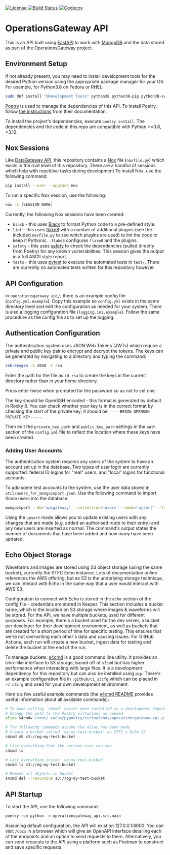 [![License](https://img.shields.io/badge/License-Apache_2.0-blue.svg)](https://opensource.org/licenses/Apache-2.0)
[![Build Status](https://github.com/ral-facilities/operationsgateway-api/workflows/CI/badge.svg?branch=main)](https://github.com/ral-facilities/operationsgateway-api/actions?query=workflow%3A%22CI%22)
[![Codecov](https://codecov.io/gh/ral-facilities/operationsgateway-api/branch/main/graph/badge.svg)](https://codecov.io/gh/ral-facilities/operationsgateway-api)


# OperationsGateway API
This is an API built using [FastAPI](https://fastapi.tiangolo.com/) to work with [MongoDB](https://www.mongodb.com/) and the data stored as part of the OperationsGateway project.


## Environment Setup
If not already present, you may need to install development tools for the desired Python version using the appropriate package manager for your OS. For example, for Python3.8 on Fedora or RHEL:
```bash
sudo dnf install "@Development Tools" python38 python38-pip python38-setuptools python38-devel openldap-devel git
```

[Poetry](https://python-poetry.org/) is used to manage the dependencies of this API. To install Poetry, follow [the instructions](https://python-poetry.org/docs/master/#installing-with-the-official-installer) from their documentation.

To install the project's dependencies, execute `poetry install`. The dependencies and the code in this repo are compatible with Python >=3.8, <3.12.

## Nox Sessions
Like [DataGateway API](https://github.com/ral-facilities/datagateway-api), this repository contains a [Nox](https://nox.thea.codes) file (`noxfile.py`) which exists in the root level of this repository. There are a handful of sessions which help with repetitive tasks during development To install Nox, use the following command:

```bash
pip install --user --upgrade nox
```

To run a specific Nox session, use the following:

```bash
nox -s [SESSION NAME]
```

Currently, the following Nox sessions have been created:
- `black` - this uses [Black](https://black.readthedocs.io/en/stable/) to format Python code to a pre-defined style.
- `lint` - this uses [flake8](https://flake8.pycqa.org/en/latest/) with a number of additional plugins (see the included `noxfile.py` to see which plugins are used) to lint the code to keep it Pythonic. `.flake8` configures `flake8` and the plugins.
- `safety` - this uses [safety](https://github.com/pyupio/safety) to check the dependencies (pulled directly from Poetry) for any known vulnerabilities. This session gives the output in a full ASCII style report.
- `tests` - this uses [pytest](https://docs.pytest.org/en/stable/) to execute the automated tests in `test/`. There are currently no automated tests written for this repository however.

## API Configuration
In `operationsgateway_api/`, there is an example config file (`config.yml.example`). Copy this example so `config.yml` exists in the same directory level and edit the configuration as needed for your system. There is also a logging configuration file (`logging.ini.example`). Follow the same procedure as the config file as to set up the logging.

## Authentication Configuration

The authentication system uses JSON Web Tokens (JWTs) which require a private and public key pair to encrypt and decrypt the tokens. The keys can be generated by navigating to a directory and typing the command:

```bash
ssh-keygen -b 2048 -t rsa
```

Enter the path for the file as `id_rsa` to create the keys in the current directory rather than in your home directory.

Press enter twice when prompted for the password so as not to set one.

The key should be OpenSSH encoded - this format is generated by default in Rocky 8. You can check whether your key is in the correct format by checking the start of the private key; it should be `-----BEGIN OPENSSH PRIVATE KEY-----`.

Then edit the ```private_key_path``` and ```public_key_path``` settings in the ```auth``` section of the ```config.yml``` file to reflect the location where these keys have been created.

### Adding User Accounts

The authentication system requires any users of the system to have an account set up in the database. Two types of user login are currently supported: federal ID logins for "real" users, and "local" logins for functional accounts.

To add some test accounts to the system, use the user data stored in `util/users_for_mongoimport.json`. Use the following command to import those users into the database:

```bash
mongoimport --db='opsgateway' --collection='users' --mode='upsert' --file='util/users_for_mongoimport.json'
```

Using the `upsert` mode allows you to update existing users with any changes that are made (e.g. added an authorised route to their entry) and any new users are inserted as normal. The command's output states the number of documents that have been added and how many have been updated.

## Echo Object Storage
Waveforms and images are stored using S3 object storage (using the same bucket), currently the STFC Echo instance. Lots of documentation online references the AWS offering, but as S3 is the underlying storage technique, we can interact with Echo in the same way that a user would interact with AWS S3.

Configuration to connect with Echo is stored in the `echo` section of the config file - credentials are stored in Keeper. This section includes a bucket name, which is the location on S3 storage where images & waveforms will be stored. For the API, we have multiple buckets, used for different purposes. For example, there's a bucket used for the dev server, a bucket per developer for their development environment, as well as buckets that are created for a short period of time for specific testing. This ensures that we're not overwriting each other's data and causing issues. For GitHub Actions, each run will create a new bucket, ingest data for testing and delete the bucket at the end of the run.

To manage buckets, [s4cmd](https://github.com/bloomreach/s4cmd) is a good command line utility. It provides an Unix-like interface to S3 storage, based off of `s3cmd` but has higher performance when interacting with large files. It is a development dependency for this repository but can also be installed using `pip`. There's an example configuration file in `.github/ci_s3cfg` which can be placed in `~/.s3cfg` and used for your own development environment.

Here's a few useful example commands (the [s4cmd README](https://github.com/bloomreach/s4cmd/blob/master/README.md) provides useful information about all available commands):
```bash
# To make calling `s4cmd` easier when installed as a development dependency, I've added the following alias to `~/.bashrc`
# Change the path to the Poetry virtualenv as needed
alias s4cmd='/root/.cache/pypoetry/virtualenvs/operationsgateway-api-pfN98gKB-py3.8/bin/s4cmd --endpoint-url https://s3.echo.stfc.ac.uk'

# The following commands assume the alias has been made
# Create a bucket called 'og-my-test-bucket' on STFC's Echo S3
s4cmd mb s3://og-my-test-bucket

# List everything that the current user can see
s4cmd ls

# List everything inside 'og-my-test-bucket'
s4cmd ls s3://og-my-test-bucket

# Remove all objects in bucket
s4cmd del --recursive s3://og-my-test-bucket
```

## API Startup
To start the API, use the following command:

```bash
poetry run python -m operationsgateway_api.src.main
```

Assuming default configuration, the API will exist on 127.0.0.1:8000. You can visit `/docs` in a browser which will give an OpenAPI interface detailing each of the endpoints and an option to send requests to them. Alternatively, you can send requests to the API using a platform such as Postman to construct and save specific requests.
